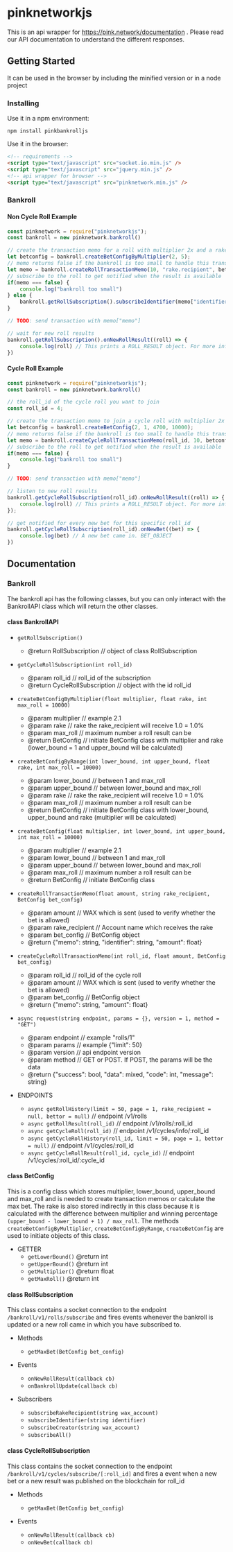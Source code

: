 # pinknetworkjs

This is an api wrapper for https://pink.network/documentation . Please read our API documentation
to understand the different responses.
 
## Getting Started

It can be used in the browser by including the minified version or 
in a node project

### Installing

Use it in a npm environment:
```
npm install pinkbankrolljs
```

Use it in the browser:
```html
<!-- requirements -->
<script type="text/javascript" src="socket.io.min.js" />
<script type="text/javascript" src="jquery.min.js" />
<!-- api wrapper for browser -->
<script type="text/javascript" src="pinknetwork.min.js" />
```

### Bankroll

#### Non Cycle Roll Example
```javascript
const pinknetwork = require("pinknetworkjs");
const bankroll = new pinknetwork.bankroll()

// create the transaction memo for a roll with multiplier 2x and a rake of 5% and a deposit of 10 WAX
let betconfig = bankroll.createBetConfigByMultiplier(2, 5);
// memo returns false if the bankroll is too small to handle this transaction
let memo = bankroll.createRollTransactionMemo(10, "rake.recipient", betconfig)
// subscribe to the roll to get notified when the result is available
if(memo === false) {
    console.log("bankroll too small")
} else {
    bankroll.getRollSubscription().subscribeIdentifier(memo["identifier"])
}

// TODO: send transaction with memo["memo"]

// wait for new roll results
bankroll.getRollSubscription().onNewRollResult((roll) => {
    console.log(roll) // This prints a ROLL_RESULT object. For more information visit the api documentation
})
```

#### Cycle Roll Example
```javascript
const pinknetwork = require("pinknetworkjs");
const bankroll = new pinknetwork.bankroll()

// the roll_id of the cycle roll you want to join
const roll_id = 4;

// create the transaction memo to join a cycle roll with multiplier 2x and a rake of 5% and a deposit of 10 WAX
let betconfig = bankroll.createBetConfig(2, 1, 4700, 10000);
// memo returns false if the bankroll is too small to handle this transaction
let memo = bankroll.createCycleRollTransactionMemo(roll_id, 10, betconfig)
// subscribe to the roll to get notified when the result is available
if(memo === false) {
    console.log("bankroll too small")
}

// TODO: send transaction with memo["memo"]

// listen to new roll results
bankroll.getCycleRollSubscription(roll_id).onNewRollResult((roll) => {
    console.log(roll) // This prints a ROLL_RESULT object. For more information visit the api documentation
});

// get notified for every new bet for this specific roll_id
bankroll.getCycleRollSubscription(roll_id).onNewBet((bet) => {
    console.log(bet) // A new bet came in. BET_OBJECT
})
```

## Documentation

### Bankroll

The bankroll api has the following classes, but you can only interact with the BankrollAPI class
which will return the other classes.

#### class BankrollAPI

* `getRollSubscription()`
  * @return RollSubscription // object of class RollSubscription

* `getCycleRollSubscription(int roll_id)`
  * @param roll_id // roll_id of the subscription
  * @return CycleRollSubscription // object with the id roll_id
  
* `createBetConfigByMultiplier(float multiplier, float rake, int max_roll = 10000)`
  * @param multiplier // example 2.1
  * @param rake // rake the rake_recipient will receive 1.0 = 1.0%
  * @param max_roll // maximum number a roll result can be
  * @return BetConfig // initiate BetConfig class with multiplier and rake (lower_bound = 1 and upper_bound will be calculated)
  
* `createBetConfigByRange(int lower_bound, int upper_bound, float rake, int max_roll = 10000)`
  * @param lower_bound // between 1 and max_roll
  * @param upper_bound // between lower_bound and max_roll
  * @param rake // rake the rake_recipient will receive 1.0 = 1.0%
  * @param max_roll // maximum number a roll result can be
  * @return BetConfig // initiate BetConfig class with lower_bound, upper_bound and rake (multiplier will be calculated)

* `createBetConfig(float multiplier, int lower_bound, int upper_bound, int max_roll = 10000)`
  * @param multiplier // example 2.1
  * @param lower_bound // between 1 and max_roll
  * @param upper_bound // between lower_bound and max_roll
  * @param max_roll // maximum number a roll result can be
  * @return BetConfig // initiate BetConfig class

* `createRollTransactionMemo(float amount, string rake_recipient, BetConfig bet_config)`
  * @param amount // WAX which is sent (used to verify whether the bet is allowed)
  * @param rake_recipient // Account name which receives the rake
  * @param bet_config // BetConfig object
  * @return {"memo": string, "identifier": string, "amount": float}
  
* `createCycleRollTransactionMemo(int roll_id, float amount, BetConfig bet_config) `
  * @param roll_id // roll_id of the cycle roll
  * @param amount // WAX which is sent (used to verify whether the bet is allowed)
  * @param bet_config // BetConfig object
  * @return {"memo": string, "amount": float}
  
* `async request(string endpoint, params = {}, version = 1, method = "GET")`
  * @param endpoint // example "rolls/1"
  * @param params // example {"limit": 50}
  * @param version // api endpoint version
  * @param method // GET or POST. If POST, the params will be the data
  * @return {"success": bool, "data": mixed, "code": int, "message": string}
  
* ENDPOINTS
  * `async getRollHistory(limit = 50, page = 1, rake_recipient = null, bettor = null)` // endpoint /v1/rolls
  * `async getRollResult(roll_id)` // endpoint /v1/rolls/:roll_id
  * `async getCycleRoll(roll_id)` // endpoint /v1/cycles/info/:roll_id
  * `async getCycleRollHistory(roll_id, limit = 50, page = 1, bettor = null)` // endpoint /v1/cycles/:roll_id
  * `async getCycleRollResult(roll_id, cycle_id)` // endpoint /v1/cycles/:roll_id/:cycle_id

#### class BetConfig
This is a config class which stores multiplier, lower_bound, upper_bound and max_roll
and is needed to create transaction memos or calculate the max bet. The rake is also stored
indirectly in this class because it is calculated with the difference between multiplier and 
winning percentage `(upper_bound - lower_bound + 1) / max_roll`. 
The methods `createBetConfigByMultiplier`, `createBetConfigByRange`, `createBetConfig` are
used to initiate objects of this class.

* GETTER
  * `getLowerBound()` @return int
  * `getUpperBound()` @return int
  * `getMultiplier()` @return float
  * `getMaxRoll()` @return int

#### class RollSubscription
This class contains a socket connection to the endpoint `/bankroll/v1/rolls/subscribe`
and fires events whenever the bankroll is updated or a new roll came in which you have subscribed to.

* Methods
  * `getMaxBet(BetConfig bet_config)`

* Events
  * `onNewRollResult(callback cb)`
  * `onBankrollUpdate(callback cb)`

* Subscribers
  * `subscribeRakeRecipient(string wax_account)`
  * `subscribeIdentifier(string identifier)`
  * `subscribeCreator(string wax_account)`
  * `subscribeAll()`



#### class CycleRollSubscription
This class contains the socket connection to the endpoint `/bankroll/v1/cycles/subscribe/[:roll_id]` and
fires a event when a new bet or a new result was published on the blockchain for roll_id

* Methods
  * `getMaxBet(BetConfig bet_config)`

* Events
  * `onNewRollResult(callback cb)`
  * `onNewBet(callback cb)`

